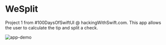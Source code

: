 # WeSplit
Project 1 from #100DaysOfSwiftUI @ hackingWithSwift.com.
This app allows the user to calculate the tip and split a check.

![app-demo](https://user-images.githubusercontent.com/28959624/137837351-d163f48b-af52-4bfa-b2e9-f88983c052d7.gif)


